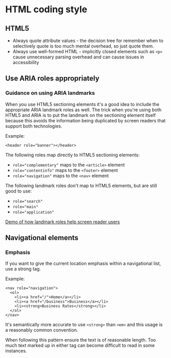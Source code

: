 # HTML coding style

## HTML5

* Always quote attribute values - the decision tree for remember when to
  selectively quote is too much mental overhead, so just quote them.
* Always use well-formed HTML - implicitly closed elements such as
  `<p>` cause unnecessary parsing overhead and can cause issues in
  accessibility

## Use ARIA roles appropriately

### Guidance on using ARIA landmarks

When you use HTML5 sectioning elements it's a good idea to include
the appropriate ARIA landmark roles as well. The trick when you're
using both HTML5 and ARIA is to put the landmark on the sectioning
element itself because this avoids the information being duplicated by
screen readers that support both technologies.

Example:

    <header role="banner"></header>


The following roles map directly to HTML5 sectioning elements:

* `role="complementary"` maps to the `<article>` element
* `role="contentinfo"` maps to the `<footer>` element
* `role="navigation"` maps to the `<nav>` element

The following landmark roles don't map to HTML5 elements, but are
still good to use:

* `role="search"`
* `role="main"`
* `role="application"`

[Demo of how landmark roles help screen reader users](http://tink.co.uk/2011/07/how-do-aria-landmark-roles-help-screen-reader-users$/)

## Navigational elements

### Emphasis

If you want to give the current location emphasis within a navigational list, use a strong tag. 

Example:

    <nav role="navigation">
      <ol>
        <li><a href="/">Home</a></li>
        <li><a href="/business">Business</a></li>
        <li><strong>Business Rates</strong></li>
      </ol>
    </nav>

It's semantically more accurate to use `<strong>` than `<em>` and this usage is a reasonably common convention.

When following this pattern ensure the text is of reasonable length. Too much text marked up in either tag can become difficult to read in some instances.
